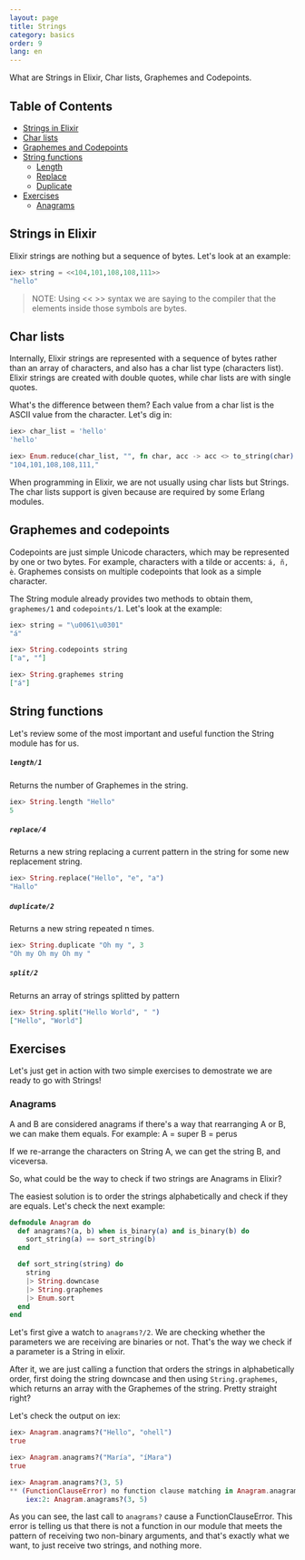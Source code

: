 ```yaml
---
layout: page
title: Strings
category: basics
order: 9
lang: en
---
```


What are Strings in Elixir, Char lists, Graphemes and Codepoints.

## Table of Contents

- [Strings in Elixir](#strings-in-elixir)
- [Char lists](#char-lists)
- [Graphemes and Codepoints](#graphemes)
- [String functions](#string-functions)
  - [Length](#length)
  - [Replace](#replace)
  - [Duplicate](#duplicate)
- [Exercises](#exercises)
  - [Anagrams](#anagrams)

## Strings in Elixir

Elixir strings are nothing but a sequence of bytes. Let's look at an example:

```elixir
iex> string = <<104,101,108,108,111>>
"hello"
```

>NOTE: Using << >> syntax we are saying to the compiler that the elements inside those symbols are bytes.

## Char lists

Internally, Elixir strings are represented with a sequence of bytes rather than an array of characters, and also has a char list type (characters list). Elixir strings are created with double quotes, while char lists are with single quotes.

What's the difference between them? Each value from a char list is the ASCII value from the character. Let's dig in:

```elixir
iex> char_list = 'hello'
'hello'

iex> Enum.reduce(char_list, "", fn char, acc -> acc <> to_string(char) <> "," end)
"104,101,108,108,111,"
```

When programming in Elixir, we are not usually using char lists but Strings. The char lists support is given because are required by some Erlang modules.

## Graphemes and codepoints

Codepoints are just simple Unicode characters, which may be represented by one or two bytes. For example, characters with a tilde or accents: `á, ñ, è`. Graphemes consists on multiple codepoints that look as a simple character.

The String module already provides two methods to obtain them, `graphemes/1` and `codepoints/1`. Let's look at the example:

```elixir
iex> string = "\u0061\u0301"
"á"

iex> String.codepoints string
["a", "́"]

iex> String.graphemes string
["á"]
```

## String functions

Let's review some of the most important and useful function the String module has for us.

##### `length/1`

Returns the number of Graphemes in the string.

```elixir
iex> String.length "Hello"
5
```

##### `replace/4`

Returns a new string replacing a current pattern in the string for some new replacement string.

```elixir
iex> String.replace("Hello", "e", "a")
"Hallo"
```

##### `duplicate/2`

Returns a new string repeated n times.

```elixir
iex> String.duplicate "Oh my ", 3
"Oh my Oh my Oh my "
```

##### `split/2`

Returns an array of strings splitted by pattern

```elixir
iex> String.split("Hello World", " ")
["Hello", "World"]
```

## Exercises

Let's just get in action with two simple exercises to demostrate we are ready to go with Strings!

### Anagrams

A and B are considered anagrams if there's a way that rearranging A or B, we can make them equals. For example: 
A = super
B = perus 

If we re-arrange the characters on String A, we can get the string B, and viceversa.

So, what could be the way to check if two strings are Anagrams in Elixir?

The easiest solution is to order the strings alphabetically and check if they are equals. Let's check the next example:

```elixir
defmodule Anagram do
  def anagrams?(a, b) when is_binary(a) and is_binary(b) do
  	sort_string(a) == sort_string(b)
  end

  def sort_string(string) do
    string
    |> String.downcase
    |> String.graphemes
    |> Enum.sort
  end
end
```

Let's first give a watch to `anagrams?/2`. We are checking whether the parameters we are receiving are binaries or not. That's the way we check if a parameter is a String in elixir.

After it, we are just calling a function that orders the strings in alphabetically order, first doing the string downcase and then using `String.graphemes`, which returns an array with the Graphemes of the string. Pretty straight right?

Let's check the output on iex:

```elixir
iex> Anagram.anagrams?("Hello", "ohell")
true

iex> Anagram.anagrams?("María", "íMara")
true

iex> Anagram.anagrams?(3, 5)
** (FunctionClauseError) no function clause matching in Anagram.anagrams?/2
    iex:2: Anagram.anagrams?(3, 5)
```

As you can see, the last call to `anagrams?` cause a FunctionClauseError. This error is telling us that there is not a function in our module that meets the pattern of receiving two non-binary arguments, and that's exactly what we want, to just receive two strings, and nothing more. 
